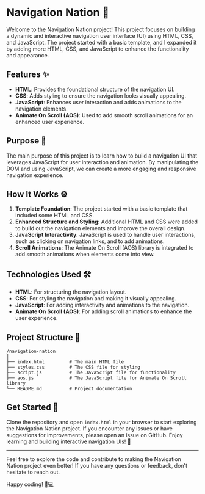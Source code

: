 # Navigation Nation 🚀

Welcome to the Navigation Nation project!
This project focuses on building a dynamic and interactive navigation user interface (UI) using HTML, CSS, and JavaScript.
The project started with a basic template, and I expanded it by adding more HTML, CSS, and JavaScript to enhance the functionality and appearance.

## Features ✨

- **HTML**: Provides the foundational structure of the navigation UI.
- **CSS**: Adds styling to ensure the navigation looks visually appealing.
- **JavaScript**: Enhances user interaction and adds animations to the navigation elements.
- **Animate On Scroll (AOS)**: Used to add smooth scroll animations for an enhanced user experience.

## Purpose 🎯

The main purpose of this project is to learn how to build a navigation UI that leverages JavaScript for user interaction and animation.
By manipulating the DOM and using JavaScript, we can create a more engaging and responsive navigation experience.

## How It Works ⚙️

1. **Template Foundation**: The project started with a basic template that included some HTML and CSS.
2. **Enhanced Structure and Styling**: Additional HTML and CSS were added to build out the navigation elements and improve the overall design.
3. **JavaScript Interactivity**: JavaScript is used to handle user interactions, such as clicking on navigation links, and to add animations.
4. **Scroll Animations**: The Animate On Scroll (AOS) library is integrated to add smooth animations when elements come into view.

## Technologies Used 🛠️

- **HTML**: For structuring the navigation layout.
- **CSS**: For styling the navigation and making it visually appealing.
- **JavaScript**: For adding interactivity and animations to the navigation.
- **Animate On Scroll (AOS)**: For adding scroll animations to enhance the user experience.

## Project Structure 📂

```
/navigation-nation
│
├── index.html         # The main HTML file
├── styles.css         # The CSS file for styling
├── script.js          # The JavaScript file for functionality
├── aos.js             # The JavaScript file for Animate On Scroll library
└── README.md          # Project documentation
```

## Get Started 🚀

Clone the repository and open `index.html` in your browser to start exploring the Navigation Nation project.
If you encounter any issues or have suggestions for improvements, please open an issue on GitHub.
Enjoy learning and building interactive navigation UIs! 🎉

---

Feel free to explore the code and contribute to making the Navigation Nation project even better!
If you have any questions or feedback, don't hesitate to reach out.

Happy coding! 🚀💻

